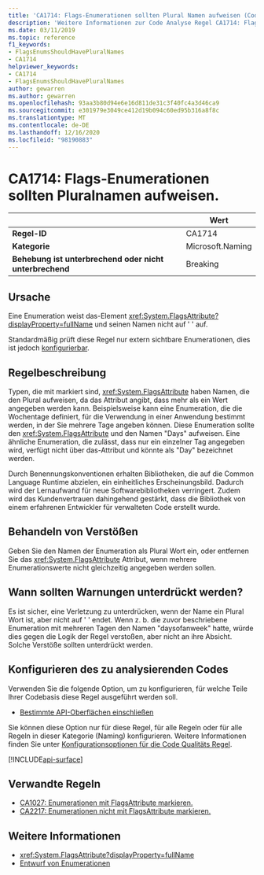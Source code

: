 ```yaml
---
title: 'CA1714: Flags-Enumerationen sollten Plural Namen aufweisen (Code Analyse)'
description: 'Weitere Informationen zur Code Analyse Regel CA1714: Flags-Enumerationen sollten Plural Namen aufweisen'
ms.date: 03/11/2019
ms.topic: reference
f1_keywords:
- FlagsEnumsShouldHavePluralNames
- CA1714
helpviewer_keywords:
- CA1714
- FlagsEnumsShouldHavePluralNames
author: gewarren
ms.author: gewarren
ms.openlocfilehash: 93aa3b80d94e6e16d811de31c3f40fc4a3d46ca9
ms.sourcegitcommit: e301979e3049ce412d19b094c60ed95b316a8f8c
ms.translationtype: MT
ms.contentlocale: de-DE
ms.lasthandoff: 12/16/2020
ms.locfileid: "98190883"
---
```

# <a name="ca1714-flags-enums-should-have-plural-names"></a>CA1714: Flags-Enumerationen sollten Pluralnamen aufweisen.

| | Wert |
|-|-|
| **Regel-ID** |CA1714|
| **Kategorie** |Microsoft.Naming|
| **Behebung ist unterbrechend oder nicht unterbrechend** |Breaking|

## <a name="cause"></a>Ursache

Eine Enumeration weist das-Element <xref:System.FlagsAttribute?displayProperty=fullName> und seinen Namen nicht auf ' ' auf.

Standardmäßig prüft diese Regel nur extern sichtbare Enumerationen, dies ist jedoch [konfigurierbar](#configure-code-to-analyze).

## <a name="rule-description"></a>Regelbeschreibung

Typen, die mit markiert sind, <xref:System.FlagsAttribute> haben Namen, die den Plural aufweisen, da das Attribut angibt, dass mehr als ein Wert angegeben werden kann. Beispielsweise kann eine Enumeration, die die Wochentage definiert, für die Verwendung in einer Anwendung bestimmt werden, in der Sie mehrere Tage angeben können. Diese Enumeration sollte den <xref:System.FlagsAttribute> und den Namen "Days" aufweisen. Eine ähnliche Enumeration, die zulässt, dass nur ein einzelner Tag angegeben wird, verfügt nicht über das-Attribut und könnte als "Day" bezeichnet werden.

Durch Benennungskonventionen erhalten Bibliotheken, die auf die Common Language Runtime abzielen, ein einheitliches Erscheinungsbild. Dadurch wird der Lernaufwand für neue Softwarebibliotheken verringert. Zudem wird das Kundenvertrauen dahingehend gestärkt, dass die Bibliothek von einem erfahrenen Entwickler für verwalteten Code erstellt wurde.

## <a name="how-to-fix-violations"></a>Behandeln von Verstößen

Geben Sie den Namen der Enumeration als Plural Wort ein, oder entfernen Sie das <xref:System.FlagsAttribute> Attribut, wenn mehrere Enumerationswerte nicht gleichzeitig angegeben werden sollen.

## <a name="when-to-suppress-warnings"></a>Wann sollten Warnungen unterdrückt werden?

Es ist sicher, eine Verletzung zu unterdrücken, wenn der Name ein Plural Wort ist, aber nicht auf ' ' endet. Wenn z. b. die zuvor beschriebene Enumeration mit mehreren Tagen den Namen "daysofanweek" hatte, würde dies gegen die Logik der Regel verstoßen, aber nicht an ihre Absicht. Solche Verstöße sollten unterdrückt werden.

## <a name="configure-code-to-analyze"></a>Konfigurieren des zu analysierenden Codes

Verwenden Sie die folgende Option, um zu konfigurieren, für welche Teile Ihrer Codebasis diese Regel ausgeführt werden soll.

- [Bestimmte API-Oberflächen einschließen](#include-specific-api-surfaces)

Sie können diese Option nur für diese Regel, für alle Regeln oder für alle Regeln in dieser Kategorie (Naming) konfigurieren. Weitere Informationen finden Sie unter [Konfigurationsoptionen für die Code Qualitäts Regel](../code-quality-rule-options.md).

[!INCLUDE[api-surface](~/includes/code-analysis/api-surface.md)]

## <a name="related-rules"></a>Verwandte Regeln

- [CA1027: Enumerationen mit FlagsAttribute markieren.](ca1027.md)
- [CA2217: Enumerationen nicht mit FlagsAttribute markieren.](ca2217.md)

## <a name="see-also"></a>Weitere Informationen

- <xref:System.FlagsAttribute?displayProperty=fullName>
- [Entwurf von Enumerationen](../../../standard/design-guidelines/enum.md)
